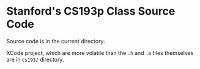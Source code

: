 # Stanford's CS193p Class Source Code

Source code is in the current directory.

XCode project, which are more volatile than the `.h`
and `.m` files themselves are in `cs193/` directory.
